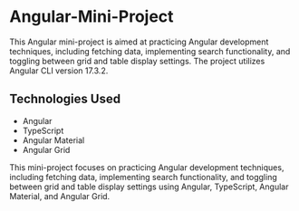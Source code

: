 # Angular-Mini-Project

This Angular mini-project is aimed at practicing Angular development techniques, including fetching data, implementing search functionality, and toggling between grid and table display settings. The project utilizes Angular CLI version 17.3.2.

## Technologies Used
- Angular
- TypeScript
- Angular Material
- Angular Grid

This mini-project focuses on practicing Angular development techniques, including fetching data, implementing search functionality, and toggling between grid and table display settings using Angular, TypeScript, Angular Material, and Angular Grid.
